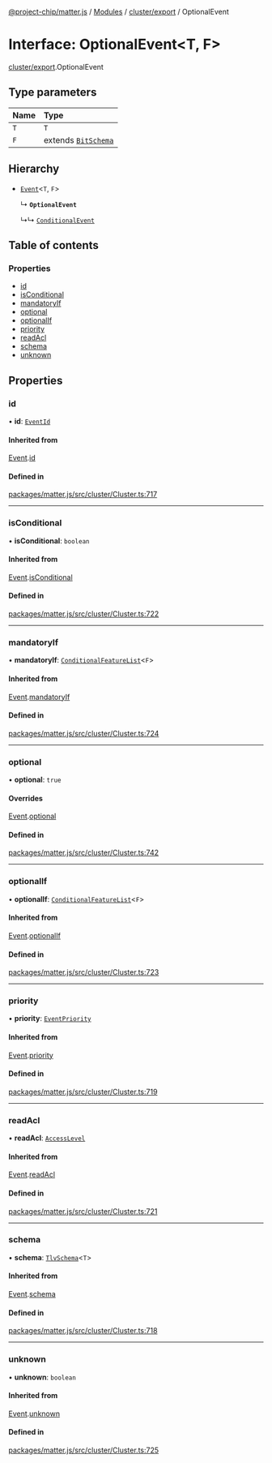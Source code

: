 [@project-chip/matter.js](../README.md) / [Modules](../modules.md) / [cluster/export](../modules/cluster_export.md) / OptionalEvent

# Interface: OptionalEvent\<T, F\>

[cluster/export](../modules/cluster_export.md).OptionalEvent

## Type parameters

| Name | Type |
| :------ | :------ |
| `T` | `T` |
| `F` | extends [`BitSchema`](../modules/schema_export.md#bitschema) |

## Hierarchy

- [`Event`](cluster_export.Event.md)\<`T`, `F`\>

  ↳ **`OptionalEvent`**

  ↳↳ [`ConditionalEvent`](cluster_export.ConditionalEvent.md)

## Table of contents

### Properties

- [id](cluster_export.OptionalEvent.md#id)
- [isConditional](cluster_export.OptionalEvent.md#isconditional)
- [mandatoryIf](cluster_export.OptionalEvent.md#mandatoryif)
- [optional](cluster_export.OptionalEvent.md#optional)
- [optionalIf](cluster_export.OptionalEvent.md#optionalif)
- [priority](cluster_export.OptionalEvent.md#priority)
- [readAcl](cluster_export.OptionalEvent.md#readacl)
- [schema](cluster_export.OptionalEvent.md#schema)
- [unknown](cluster_export.OptionalEvent.md#unknown)

## Properties

### id

• **id**: [`EventId`](../modules/datatype_export.md#eventid)

#### Inherited from

[Event](cluster_export.Event.md).[id](cluster_export.Event.md#id)

#### Defined in

[packages/matter.js/src/cluster/Cluster.ts:717](https://github.com/project-chip/matter.js/blob/904d0c9b952b91f28a21803759c5e5c66ee4d272/packages/matter.js/src/cluster/Cluster.ts#L717)

___

### isConditional

• **isConditional**: `boolean`

#### Inherited from

[Event](cluster_export.Event.md).[isConditional](cluster_export.Event.md#isconditional)

#### Defined in

[packages/matter.js/src/cluster/Cluster.ts:722](https://github.com/project-chip/matter.js/blob/904d0c9b952b91f28a21803759c5e5c66ee4d272/packages/matter.js/src/cluster/Cluster.ts#L722)

___

### mandatoryIf

• **mandatoryIf**: [`ConditionalFeatureList`](../modules/cluster_export.md#conditionalfeaturelist)\<`F`\>

#### Inherited from

[Event](cluster_export.Event.md).[mandatoryIf](cluster_export.Event.md#mandatoryif)

#### Defined in

[packages/matter.js/src/cluster/Cluster.ts:724](https://github.com/project-chip/matter.js/blob/904d0c9b952b91f28a21803759c5e5c66ee4d272/packages/matter.js/src/cluster/Cluster.ts#L724)

___

### optional

• **optional**: ``true``

#### Overrides

[Event](cluster_export.Event.md).[optional](cluster_export.Event.md#optional)

#### Defined in

[packages/matter.js/src/cluster/Cluster.ts:742](https://github.com/project-chip/matter.js/blob/904d0c9b952b91f28a21803759c5e5c66ee4d272/packages/matter.js/src/cluster/Cluster.ts#L742)

___

### optionalIf

• **optionalIf**: [`ConditionalFeatureList`](../modules/cluster_export.md#conditionalfeaturelist)\<`F`\>

#### Inherited from

[Event](cluster_export.Event.md).[optionalIf](cluster_export.Event.md#optionalif)

#### Defined in

[packages/matter.js/src/cluster/Cluster.ts:723](https://github.com/project-chip/matter.js/blob/904d0c9b952b91f28a21803759c5e5c66ee4d272/packages/matter.js/src/cluster/Cluster.ts#L723)

___

### priority

• **priority**: [`EventPriority`](../enums/cluster_export.EventPriority.md)

#### Inherited from

[Event](cluster_export.Event.md).[priority](cluster_export.Event.md#priority)

#### Defined in

[packages/matter.js/src/cluster/Cluster.ts:719](https://github.com/project-chip/matter.js/blob/904d0c9b952b91f28a21803759c5e5c66ee4d272/packages/matter.js/src/cluster/Cluster.ts#L719)

___

### readAcl

• **readAcl**: [`AccessLevel`](../enums/cluster_export.AccessLevel.md)

#### Inherited from

[Event](cluster_export.Event.md).[readAcl](cluster_export.Event.md#readacl)

#### Defined in

[packages/matter.js/src/cluster/Cluster.ts:721](https://github.com/project-chip/matter.js/blob/904d0c9b952b91f28a21803759c5e5c66ee4d272/packages/matter.js/src/cluster/Cluster.ts#L721)

___

### schema

• **schema**: [`TlvSchema`](../classes/tlv_export.TlvSchema.md)\<`T`\>

#### Inherited from

[Event](cluster_export.Event.md).[schema](cluster_export.Event.md#schema)

#### Defined in

[packages/matter.js/src/cluster/Cluster.ts:718](https://github.com/project-chip/matter.js/blob/904d0c9b952b91f28a21803759c5e5c66ee4d272/packages/matter.js/src/cluster/Cluster.ts#L718)

___

### unknown

• **unknown**: `boolean`

#### Inherited from

[Event](cluster_export.Event.md).[unknown](cluster_export.Event.md#unknown)

#### Defined in

[packages/matter.js/src/cluster/Cluster.ts:725](https://github.com/project-chip/matter.js/blob/904d0c9b952b91f28a21803759c5e5c66ee4d272/packages/matter.js/src/cluster/Cluster.ts#L725)
